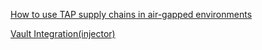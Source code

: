[How to use TAP supply chains in air-gapped environments](https://github.com/alexandreroman/tap-recipes/blob/main/air-gapped-supply-chains/README.md)

[Vault Integration(injector)](https://ik.am/entries/731)